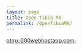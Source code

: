 ```yaml
---
layout: page
title: Open Tibia MX
permalink: /OpenTibiaMX/
---
```


[otmx.000webhostapp.com](https://otmx.000webhostapp.com).


[jekyll-organization]: https://github.com/jekyll
